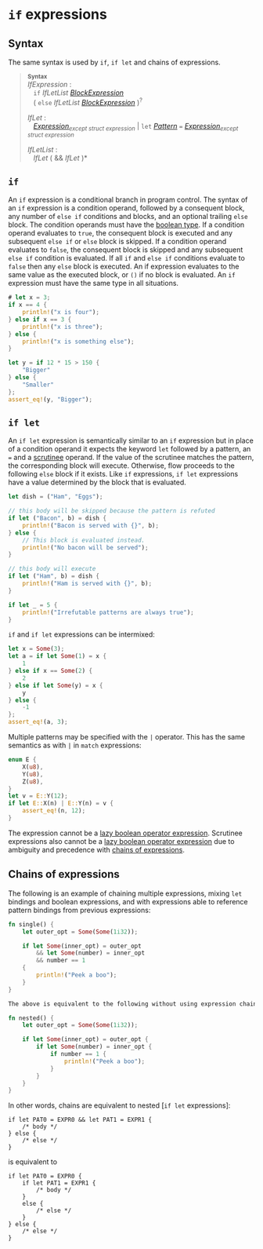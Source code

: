 # `if` expressions

## Syntax

The same syntax is used by `if`, `if let` and chains of expressions.

> **<sup>Syntax</sup>**\
> _IfExpression_ :\
> &nbsp;&nbsp; `if` _IfLetList_ [_BlockExpression_]\
> &nbsp;&nbsp; ( `else` _IfLetList_ [_BlockExpression_] )<sup>\?</sup>
>
> _IfLet_ :\
>  &nbsp;&nbsp; [_Expression_]<sub>_except struct expression_</sub>
> | `let` [_Pattern_] `=` [_Expression_]<sub>_except struct expression_</sub>
>
> _IfLetList_ :\
> &nbsp;&nbsp; _IfLet_ ( && _IfLet_ )*

## `if`

An `if` expression is a conditional branch in program control.
The syntax of an `if` expression is a condition operand, followed by a consequent block, any number of `else if` conditions and blocks, and an optional trailing `else` block.
The condition operands must have the [boolean type].
If a condition operand evaluates to `true`, the consequent block is executed and any subsequent `else if` or `else` block is skipped.
If a condition operand evaluates to `false`, the consequent block is skipped and any subsequent `else if` condition is evaluated.
If all `if` and `else if` conditions evaluate to `false` then any `else` block is executed.
An if expression evaluates to the same value as the executed block, or `()` if no block is evaluated.
An `if` expression must have the same type in all situations.

```rust
# let x = 3;
if x == 4 {
    println!("x is four");
} else if x == 3 {
    println!("x is three");
} else {
    println!("x is something else");
}

let y = if 12 * 15 > 150 {
    "Bigger"
} else {
    "Smaller"
};
assert_eq!(y, "Bigger");
```

## `if let`

An `if let` expression is semantically similar to an `if` expression but in place of a condition operand it expects the keyword `let` followed by a pattern, an `=` and a [scrutinee] operand.
If the value of the scrutinee matches the pattern, the corresponding block will execute.
Otherwise, flow proceeds to the following `else` block if it exists.
Like `if` expressions, `if let` expressions have a value determined by the block that is evaluated.

```rust
let dish = ("Ham", "Eggs");

// this body will be skipped because the pattern is refuted
if let ("Bacon", b) = dish {
    println!("Bacon is served with {}", b);
} else {
    // This block is evaluated instead.
    println!("No bacon will be served");
}

// this body will execute
if let ("Ham", b) = dish {
    println!("Ham is served with {}", b);
}

if let _ = 5 {
    println!("Irrefutable patterns are always true");
}
```

`if` and `if let` expressions can be intermixed:

```rust
let x = Some(3);
let a = if let Some(1) = x {
    1
} else if x == Some(2) {
    2
} else if let Some(y) = x {
    y
} else {
    -1
};
assert_eq!(a, 3);
```

Multiple patterns may be specified with the `|` operator. This has the same semantics as with `|` in `match` expressions:

```rust
enum E {
    X(u8),
    Y(u8),
    Z(u8),
}
let v = E::Y(12);
if let E::X(n) | E::Y(n) = v {
    assert_eq!(n, 12);
}
```

The expression cannot be a [lazy boolean operator expression][_LazyBooleanOperatorExpression_].
Scrutinee expressions also cannot be a [lazy boolean operator expression][_LazyBooleanOperatorExpression_] due to ambiguity and precedence with [chains of expressions][_ChainsOfExpressions_].

## Chains of expressions

The following is an example of chaining multiple expressions, mixing `let` bindings and boolean expressions, and with expressions able to reference pattern bindings from previous expressions:

```rust
fn single() {
    let outer_opt = Some(Some(1i32));

    if let Some(inner_opt) = outer_opt
        && let Some(number) = inner_opt
        && number == 1
    {
        println!("Peek a boo");
    }
}

The above is equivalent to the following without using expression chains:

fn nested() {
    let outer_opt = Some(Some(1i32));

    if let Some(inner_opt) = outer_opt {
        if let Some(number) = inner_opt {
            if number == 1 {
                println!("Peek a boo");
            }
        }
    }
}
```

In other words, chains are equivalent to nested [`if let` expressions]:

<!-- ignore: expansion example -->
```rust,ignore
if let PAT0 = EXPR0 && let PAT1 = EXPR1 {
    /* body */
} else {
    /* else */
}
```

is equivalent to

<!-- ignore: expansion example -->
```rust,ignore
if let PAT0 = EXPR0 {
    if let PAT1 = EXPR1 {
        /* body */
    }
    else {
        /* else */
    }
} else {
    /* else */
}
```

[_BlockExpression_]: block-expr.md
[_ChainsOfExpressions_]: #chains-of-expressions
[_Expression_]: ../expressions.md
[_LazyBooleanOperatorExpression_]: operator-expr.md#lazy-boolean-operators
[_Pattern_]: ../patterns.md
[_Scrutinee_]: match-expr.md
[`match` expression]: match-expr.md
[boolean type]: ../types/boolean.md
[scrutinee]: ../glossary.md#scrutinee
